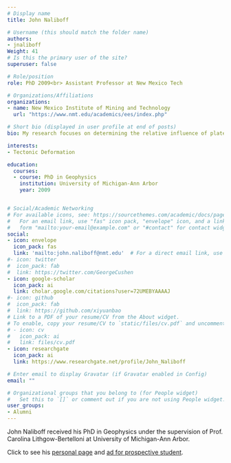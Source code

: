 ```yaml
---
# Display name
title: John Naliboff

# Username (this should match the folder name)
authors:
- jnaliboff
Weight: 41
# Is this the primary user of the site?
superuser: false

# Role/position
role: PhD 2009<br> Assistant Professor at New Mexico Tech

# Organizations/Affiliations
organizations:
- name: New Mexico Institute of Mining and Technology
  url: "https://www.nmt.edu/academics/ees/index.php"

# Short bio (displayed in user profile at end of posts)
bio: My research focuses on determining the relative influence of plate driving forces and lithospheric rheology on tectonic deformation patterns over a wide range of spatial and temporal scales.

interests:
- Tectonic Deformation

education:
  courses:
  - course: PhD in Geophysics
    institution: University of Michigan-Ann Arbor
    year: 2009


# Social/Academic Networking
# For available icons, see: https://sourcethemes.com/academic/docs/page-builder/#icons
#   For an email link, use "fas" icon pack, "envelope" icon, and a link in the
#   form "mailto:your-email@example.com" or "#contact" for contact widget.
social:
- icon: envelope
  icon_pack: fas
  link: 'mailto:john.naliboff@nmt.edu'  # For a direct email link, use "mailto:test@example.org".
#- icon: twitter
#  icon_pack: fab
#  link: https://twitter.com/GeorgeCushen
- icon: google-scholar
  icon_pack: ai
  link: cholar.google.com/citations?user=72UMEBYAAAAJ
#- icon: github
#  icon_pack: fab
#  link: https://github.com/xiyuanbao
# Link to a PDF of your resume/CV from the About widget.
# To enable, copy your resume/CV to `static/files/cv.pdf` and uncomment the lines below.
# - icon: cv
#   icon_pack: ai
#   link: files/cv.pdf
- icon: researchgate
  icon_pack: ai
  link: https://www.researchgate.net/profile/John_Naliboff

# Enter email to display Gravatar (if Gravatar enabled in Config)
email: ""

# Organizational groups that you belong to (for People widget)
#   Set this to `[]` or comment out if you are not using People widget.
user_groups:
- Alumni
---
```


John Naliboff received his PhD in Geophysics under the supervision of Prof. Carolina Lithgow-Bertelloni at University of Michigan-Ann Arbor. 

Click to see his [personal page](https://geodynamics.org/cig/about/people/profile-naliboff/) and [ad for prospective student](https://community.geodynamics.org/t/phd-opportunity-at-new-mexico-tech-in-geodynamic-modeling-of-fluid-transport-within-plate-boundaries/886). 

